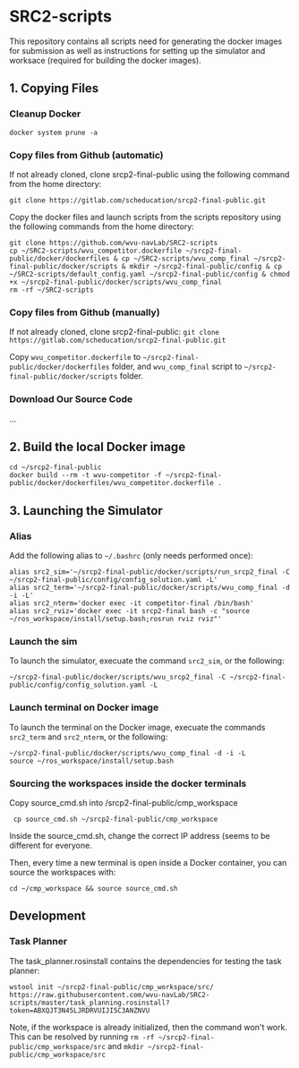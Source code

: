 # SRC2-scripts
This repository contains all scripts need for generating the docker images for submission as well as instructions for setting up the simulator and worksace (required for building the docker images).

## 1. Copying Files

### Cleanup Docker
```
docker system prune -a
```
### Copy files from Github (automatic)
If not already cloned, clone srcp2-final-public using the following command from the home directory:
```
git clone https://gitlab.com/scheducation/srcp2-final-public.git
```  
Copy the docker files and launch scripts from the scripts repository using the following commands from the home directory:  

```    
git clone https://github.com/wvu-navLab/SRC2-scripts
cp ~/SRC2-scripts/wvu_competitor.dockerfile ~/srcp2-final-public/docker/dockerfiles & cp ~/SRC2-scripts/wvu_comp_final ~/srcp2-final-public/docker/scripts & mkdir ~/srcp2-final-public/config & cp ~/SRC2-scripts/default_config.yaml ~/srcp2-final-public/config & chmod +x ~/srcp2-final-public/docker/scripts/wvu_comp_final
rm -rf ~/SRC2-scripts
```  
   
### Copy files from Github (manually)
If not already cloned, clone srcp2-final-public:
`git clone https://gitlab.com/scheducation/srcp2-final-public.git`

Copy `wvu_competitor.dockerfile` to `~/srcp2-final-public/docker/dockerfiles` folder, and `wvu_comp_final` script to `~/srcp2-final-public/docker/scripts` folder.

### Download Our Source Code

...   

## 2. Build the local Docker image

```
cd ~/srcp2-final-public
docker build --rm -t wvu-competitor -f ~/srcp2-final-public/docker/dockerfiles/wvu_competitor.dockerfile .
```

## 3. Launching the Simulator  
  
### Alias
Add the following alias to `~/.bashrc` (only needs performed once):
```
alias src2_sim='~/srcp2-final-public/docker/scripts/run_srcp2_final -C ~/srcp2-final-public/config/config_solution.yaml -L'
alias src2_term='~/srcp2-final-public/docker/scripts/wvu_comp_final -d -i -L'
alias src2_nterm='docker exec -it competitor-final /bin/bash'
alias src2_rviz='docker exec -it srcp2-final bash -c "source ~/ros_workspace/install/setup.bash;rosrun rviz rviz"'
```

### Launch the sim
To launch the simulator, execuate the command `src2_sim`, or the following:
```
~/srcp2-final-public/docker/scripts/wvu_srcp2_final -C ~/srcp2-final-public/config/config_solution.yaml -L
```

### Launch terminal on Docker image
To launch the terminal on the Docker image, execuate the commands `src2_term` and `src2_nterm`, or the following:
```
~/srcp2-final-public/docker/scripts/wvu_comp_final -d -i -L
source ~/ros_workspace/install/setup.bash
```

### Sourcing the workspaces inside the docker terminals
Copy source_cmd.sh into /srcp2-final-public/cmp_workspace
```
 cp source_cmd.sh ~/srcp2-final-public/cmp_workspace
 ```

Inside the source_cmd.sh, change the correct IP address (seems to be different for everyone.

Then, every time a new terminal is open inside a Docker container, you can source the workspaces with:
```
cd ~/cmp_workspace && source source_cmd.sh
```
## Development

### Task Planner
The task_planner.rosinstall contains the dependencies for testing the task planner:
```
wstool init ~/srcp2-final-public/cmp_workspace/src/ https://raw.githubusercontent.com/wvu-navLab/SRC2-scripts/master/task_planning.rosinstall?token=ABXQJT3N45LJRDRVUIJI5C3ANZNVU
```
Note, if the workspace is already initialized, then the command won't work. This can be resolved by running `rm -rf ~/srcp2-final-public/cmp_workspace/src` and `mkdir ~/srcp2-final-public/cmp_workspace/src`

